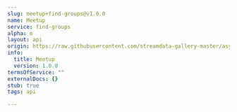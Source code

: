 ```yaml
---
slug: meetup+find-groups@v1.0.0
name: Meetup
service: find-groups
alpha: m
layout: api
origin: https://raw.githubusercontent.com/streamdata-gallery-master/asyncapi/master/_listings/meetup/meetup-find-groups-stream-async.md
info:
  title: Meetup
  version: 1.0.0
termsOfService: ""
externalDocs: {}
stub: true
tags: api

---
```

